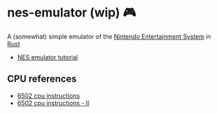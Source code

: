 # nes-emulator (wip) 🎮
A (somewhat) simple emulator of the [Nintendo Entertainment System](https://en.wikipedia.org/wiki/Nintendo_Entertainment_System) in [Rust](https://www.rust-lang.org/)

- [NES emulator tutorial](https://bugzmanov.github.io/nes_ebook/)

## CPU references
- [6502 cpu instructions](https://www.nesdev.org/obelisk-6502-guide/reference.html)
- [6502 cpu instructions - II](http://www.6502.org/tutorials/6502opcodes.html)

